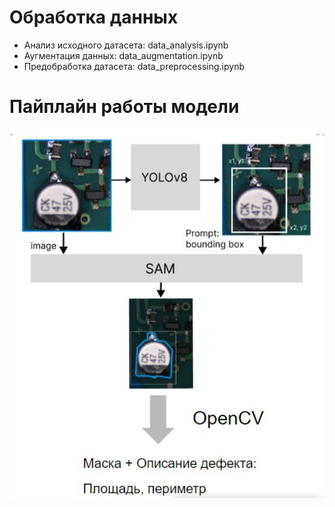 # Обработка данных
- Анализ исходного датасета: data_analysis.ipynb
- Аугментация данных: data_augmentation.ipynb
- Предобработка датасета: data_preprocessing.ipynb

# Пайплайн работы модели
![alt text](pipeline.jpg)